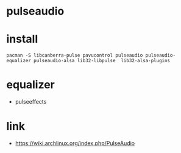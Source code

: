 # pulseaudio

# install

```
pacman -S libcanberra-pulse pavucontrol pulseaudio pulseaudio-equalizer pulseaudio-alsa lib32-libpulse  lib32-alsa-plugins
```

# equalizer

* pulseeffects

# link

* https://wiki.archlinux.org/index.php/PulseAudio
